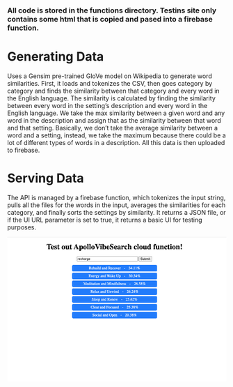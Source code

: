 ### All code is stored in the functions directory. Testins site only contains some html that is copied and pased into a firebase function.

# Generating Data
Uses a Gensim pre-trained GloVe model on Wikipedia to generate word similarities. First, it loads and tokenizes the CSV, then goes category by category and finds the similarity between that category and every word in the English language. The similarity is calculated by finding the similarity between every word in the setting’s description and every word in the English language. We take the max similarity between a given word and any word in the description and assign that as the similarity between that word and that setting. Basically, we don’t take the average similarity between a word and a setting, instead, we take the maximum because there could be a lot of different types of words in a description. All this data is then uploaded to firebase.

# Serving Data
The API is managed by a firebase function, which tokenizes the input string, pulls all the files for the words in the input, averages the similarities for each category, and finally sorts the settings by similarity. It returns a JSON file, or if the UI URL parameter is set to true, it returns a basic UI for testing purposes.

![Testing ui](images/UI.png)